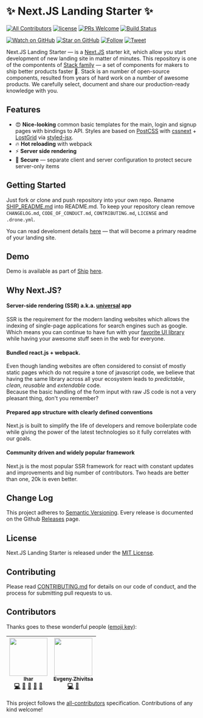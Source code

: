 # ✨ Next.JS Landing Starter ✨

[![All Contributors](https://img.shields.io/badge/all_contributors-2-orange.svg?style=flat-square)](#contributors)
[![license](https://img.shields.io/github/license/mashape/apistatus.svg?style=flat-square)](LICENSE)
[![PRs Welcome](https://img.shields.io/badge/PRs-welcome-brightgreen.svg?style=flat-square)](http://makeapullrequest.com)
[![Build Status](http://product-stack-ci.paralect.com/api/badges/paralect/nextjs-landing-starter/status.svg)](http://product-stack-ci.paralect.com/paralect/nextjs-landing-starter)

[![Watch on GitHub](https://img.shields.io/github/watchers/paralect/nextjs-landing-starter.svg?style=social&label=Watch)](https://github.com/paralect/nextjs-landing-starter/watchers)
[![Star on GitHub](https://img.shields.io/github/stars/paralect/nextjs-landing-starter.svg?style=social&label=Stars)](https://github.com/paralect/nextjs-landing-starter/stargazers)
[![Follow](https://img.shields.io/twitter/follow/paralect.svg?style=social&label=Follow)](https://twitter.com/paralect)
[![Tweet](https://img.shields.io/twitter/url/https/github.com/paralect/ship.svg?style=social)](https://twitter.com/intent/tweet?text=I%27m%20building%20my%20next%20product%20with%20Ship%20%F0%9F%9A%80.%20Check%20it%20out:%20https://github.com/paralect/ship)

Next.JS Landing Starter — is a [Next.JS](https://github.com/zeit/next.js) starter kit, which allow you start development of new landing site in matter of minutes. This repository is one of the compontents of [Stack family](https://github.com/paralect/stack) — a set of components for makers to ship better products faster 🚀. Stack is an number of open-source components, resulted from years of hard work on a number of awesome products. We carefully select, document and share our production-ready knowledge with you.

## Features

* 😍 **Nice-looking** common basic templates for the main, login and signup pages with bindings to API. Styles are based on [PostCSS](https://github.com/postcss/postcss) with [cssnext](https://github.com/MoOx/postcss-cssnext) + [LostGrid](https://github.com/peterramsing/lost) via [styled-jsx](https://github.com/zeit/styled-jsx).
* 🔥 **Hot reloading** with webpack
* ⚡️ **Server side rendering** 
* 👮 **Secure** — separate client and server configuration to protect secure server-only items

## Getting Started

Just fork or clone and push repository into your own repo. Rename [SHIP_README.md](SHIP_README.md) into README.md. To keep your repository clean remove `CHANGELOG.md`, `CODE_OF_CONDUCT.md`, `CONTRIBUTING.md`, `LICENSE` and `.drone.yml`.

You can read develoment details [here](SHIP_README.md) — that will become a primary readme of your landing site.

## Demo

Demo is available as part of [Ship](https://github.com/paralect/ship) [here](http://ship-demo.paralect.com/).

## Why Next.JS?

#### **Server-side rendering (SSR) a.k.a. [universal](https://medium.com/@mjackson/universal-javascript-4761051b7ae9) app**
SSR is the requirement for the modern landing websites which allows the indexing of single-page applications for search engines such as google. Which means you can continue to have fun with your [favorite UI library](https://github.com/facebook/react) while having your awesome stuff seen in the web for everyone.

#### **Bundled react.js + webpack**.
Even though landing websites are often considered to consist of mostly static pages which do not require a tone of javascript code, we believe that having the same library across all your ecosystem leads to *predictable*, *clean*, *reusable* and *extendable* code.
<br />Because the basic handling of the form input with raw JS code is not a very pleasant thing, don't you remember?

#### **Prepared app structure with clearly defined conventions**
Next.js is built to simplify the life of developers and remove boilerplate code while giving the power of the latest technologies so it fully correlates with our goals.

#### Community driven and widely popular framework
Next.js is the most popular SSR framework for react with constant updates and improvements and big number of contributors. Two heads are better than one, 20k is even better.

## Change Log

This project adheres to [Semantic Versioning](http://semver.org/).
Every release is documented on the Github [Releases](https://github.com/paralect/nextjs-landing-starter/releases) page.

## License

Next.JS Landing Starter is released under the [MIT License](LICENSE).

## Contributing

Please read [CONTRIBUTING.md](CONTRIBUTING.md) for details on our code of conduct, and the process for submitting pull requests to us.

## Contributors

Thanks goes to these wonderful people ([emoji key](https://github.com/kentcdodds/all-contributors#emoji-key)):

<!-- ALL-CONTRIBUTORS-LIST:START - Do not remove or modify this section -->
<!-- prettier-ignore -->
| [<img src="https://avatars3.githubusercontent.com/u/2302873?v=4" width="100px;"/><br /><sub><b>Ihar</b></sub>](https://github.com/IharKrasnik)<br />[💻](https://github.com/paralect/nextjs-landing-starter/commits?author=IharKrasnik "Code") [🎨](#design-IharKrasnik "Design") [📖](https://github.com/paralect/nextjs-landing-starter/commits?author=IharKrasnik "Documentation") [🤔](#ideas-IharKrasnik "Ideas, Planning, & Feedback") [👀](#review-IharKrasnik "Reviewed Pull Requests") | [<img src="https://avatars2.githubusercontent.com/u/6461311?v=4" width="100px;"/><br /><sub><b>Evgeny Zhivitsa</b></sub>](https://github.com/ezhivitsa)<br />[💻](https://github.com/paralect/nextjs-landing-starter/commits?author=ezhivitsa "Code") [👀](#review-ezhivitsa "Reviewed Pull Requests") |
| :---: | :---: |
<!-- ALL-CONTRIBUTORS-LIST:END -->

This project follows the [all-contributors](https://github.com/kentcdodds/all-contributors) specification. Contributions of any kind welcome!
